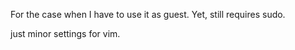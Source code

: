 For the case when I have to use it as guest. 
Yet, still requires sudo.

just minor settings for vim.
